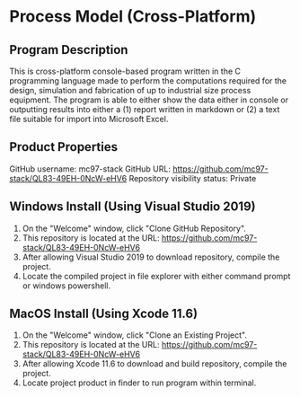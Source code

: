 # Process Model (Cross-Platform)

##  Program Description
This is cross-platform console-based program written in the C programming language made to perform the computations required for the design, simulation and fabrication of up to industrial size process equipment. The program is able to either show the data either in console or outputting results into either a (1) report written in markdown or (2) a text file suitable for import into Microsoft Excel.

##  Product Properties
GitHub username: mc97-stack
GitHub URL: https://github.com/mc97-stack/QL83-49EH-0NcW-eHV6
Repository visibility status: Private

##  Windows Install (Using Visual Studio 2019)
1.  On the "Welcome" window, click "Clone GitHub Repository".
2.  This repository is located at the URL: https://github.com/mc97-stack/QL83-49EH-0NcW-eHV6
3.  After allowing Visual Studio 2019 to download repository, compile the project.
4.  Locate the compiled project in file explorer with either command prompt or windows powershell.

##  MacOS Install (Using Xcode 11.6)
1.  On the "Welcome" window, click "Clone an Existing Project".
2.  This repository is located at the URL: https://github.com/mc97-stack/QL83-49EH-0NcW-eHV6
3.  After allowing Xcode 11.6 to download and build repository, compile the project.
4.  Locate project product in finder to run program within terminal.
